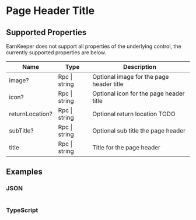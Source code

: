 # Page Header Title

## Supported Properties

EarnKeeper does not support all properties of the underlying control, the currently supported properties are below.

| Name            | Type          | Description |
| --------------- | ------------- | ----------- |
| image?          | Rpc \| string | Optional image for the page header title            |
| icon?           | Rpc \| string | Optional icon for the page header title             |
| returnLocation? | Rpc \| string | Optional return location     TODO                       |
| subTitle?       | Rpc \| string | Optional sub title the page header                  |
| title           | Rpc \| string | Title for the page header                           |

## Examples

### JSON

```json
```

### TypeScript

```javascript
```
